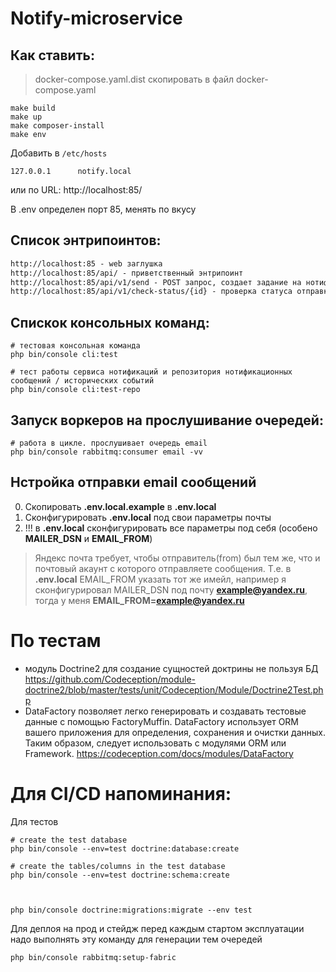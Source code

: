 # Notify-microservice

## Как ставить:

> docker-compose.yaml.dist скопировать в файл docker-compose.yaml

```shell
make build
make up
make composer-install
make env
```


Добавить в `/etc/hosts`
```shell
127.0.0.1      notify.local
```

или по URL: http://localhost:85/

В .env определен порт 85, менять по вкусу


## Список энтрипоинтов: 
```markdown
http://localhost:85 - web заглушка
http://localhost:85/api/ - приветственный энтрипоинт
http://localhost:85/api/v1/send - POST запрос, создает задание на нотификацию
http://localhost:85/api/v1/check-status/{id} - проверка статуса отправки нотификации сервисом. {id} - id переданный в методе /api/v1/send
```


## Спискок консольных команд:
```shell
# тестовая консольная команда
php bin/console cli:test

# тест работы сервиса нотификаций и репозитория нотификационных сообщений / исторических событий
php bin/console cli:test-repo
```

## Запуск воркеров на прослушивание очередей:
```shell
# работа в цикле. прослушивает очередь email
php bin/console rabbitmq:consumer email -vv
```

## Нстройка отправки email сообщений

0. Скопировать **.env.local.example** в **.env.local**
1. Сконфигурировать **.env.local** под свои параметры почты
2. !!! в **.env.local** сконфигурировать все параметры под себя (особено **MAILER_DSN** и **EMAIL_FROM**)

> Яндекс почта требует, чтобы отправитель(from) был тем же, 
> что и почтовый акаунт с которого отправляете сообщения. 
> Т.е. в **.env.local** EMAIL_FROM указать тот же имейл, например 
> я сконфигурировал MAILER_DSN под почту **example@yandex.ru**, тогда 
> у меня **EMAIL_FROM=example@yandex.ru**


# По тестам

- модуль Doctrine2 для создание сущностей доктрины не пользуя БД https://github.com/Codeception/module-doctrine2/blob/master/tests/unit/Codeception/Module/Doctrine2Test.php
- DataFactory позволяет легко генерировать и создавать тестовые данные с помощью FactoryMuffin. DataFactory использует ORM вашего приложения для определения, сохранения и очистки данных. Таким образом, следует использовать с модулями ORM или Framework.  https://codeception.com/docs/modules/DataFactory


# Для CI/CD напоминания:
Для тестов

```shell
# create the test database
php bin/console --env=test doctrine:database:create

# create the tables/columns in the test database
php bin/console --env=test doctrine:schema:create



php bin/console doctrine:migrations:migrate --env test
```


Для деплоя на прод и стейдж перед каждым стартом эксплуатации надо выполнять эту команду для 
генерации тем очередей

```shell
php bin/console rabbitmq:setup-fabric
```